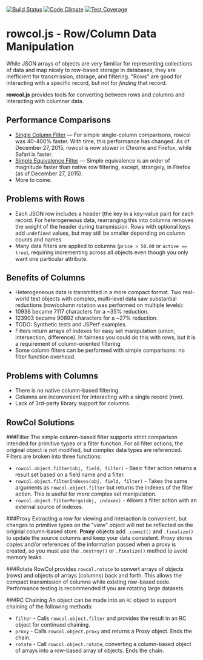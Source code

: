 [![Build Status](https://travis-ci.org/oculus42/rc.js.svg?branch=master)](https://travis-ci.org/oculus42/rc.js)
[![Code Climate](https://codeclimate.com/github/oculus42/rc.js/badges/gpa.svg)](https://codeclimate.com/github/oculus42/rc.js)
[![Test Coverage](https://codeclimate.com/github/oculus42/rc.js/badges/coverage.svg)](https://codeclimate.com/github/oculus42/rc.js/coverage)

rowcol.js - Row/Column Data Manipulation
=====

While JSON arrays of objects are very familiar for representing collections of data and map nicely to row-based storage in databases, they are inefficient for transmission, storage, and filtering. "Rows" are good for interacting with a specific record, but not for *finding* that record.

**rowcol.js** provides tools for converting between rows and columns and interacting with columnar data.

Performance Comparisons
---
*  [Single Column Filter](http://jsperf.com/rc-simple/5) — For simple single-column comparisons, rowcol was 40-400% faster. With time, this performance has changed. As of December 27, 2015, rowcol is now slower in Chrome and Firefox, while Safari is faster.
*  [Simple Equivalence Filter](http://jsperf.com/rc-equiv/7) — Simple equivalence is an order of magnitude faster than native row filtering, except, strangely, in Firefox (as of December 27, 2015).
*  More to come.

Problems with Rows
----
*  Each JSON row includes a header (the key in a key-value pair) for each record. For heterogeneous data, rearranging this into columns removes the weight of the header during transmission. Rows with optional keys add `undefined` values, but may still be smaller depending on column counts and names.
*  Many data filters are applied to columns (`price > 50.00` or `active == true`), requiring incrementing across all objects even though you only want one particular attribute.

Benefits of Columns
----
*  Heterogeneous data is transmitted in a more compact format. Two real-world test objects with complex, multi-level data saw substantial reductions (row/column rotation was performed on multiple levels):
  *  10936 became 7117 characters for a ~35% reduction.
  *  123903 became 90892 characters for a ~27% reduction.
  *  TODO: Synthetic tests and JSPerf examples.
*  Filters return arrays of indexes for easy set manipulation (union, intersection, difference). In fairness you could do this with rows, but it is a requirement of column-oriented filtering
*  Some column filters can be performed with simple comparisons: no filter function overhead.

Problems with Columns
----
*  There is no native column-based filtering.
*  Columns are inconvenient for interacting with a single record (row).
*  Lack of 3rd-party library support for columns.


RowCol Solutions
----
###Filter
The simple column-based filter supports strict comparison intended for primitive types or a filter function. For all filter actions, the original object is not modified, but complex data types are referenced. Filters are broken into three functions:
*  `rowcol.object.filter(obj, field, filter)` - Basic filter action returns a result set based on a field name and a filter.
*  `rowcol.object.filterIndexes(obj, field, filter)` - Takes the same arguments as `rowcol.object.filter` but returns the indexes of the filter action. This is useful for more complex set manipulation.
*  `rowcol.object.filterMerge(obj, indexes)` - Allows a filter action with an external source of indexes.

###Proxy
Extracting a row for viewing and interaction is convenient, but changes to primitive types on the "view" object will not be reflected on the original column-based store. **Proxy** objects add `.commit()` and `.finalize()` to update the source columns and keep your data consistent. Proxy stores copies and/or references of the information passed when a proxy is created, so you must use the `.destroy()` or `.finalize()` method to avoid memory leaks.

###Rotate
RowCol provides `rowcol.rotate` to convert arrays of objects (rows) and objects of arrays (columns) back and forth. This allows the compact transmission of columns while existing row-based code. Performance testing is recommended if you are rotating large datasets.

###RC Chaining
An object can be made into an `RC` object to support chaining of the following methods:
*  `filter` - Calls `rowcol.object.filter` and provides the result in an RC object for continued chaining.
*  `proxy` - Calls `rowcol.object.proxy` and returns a Proxy object. Ends the chain.
*  `rotate` - Call `rowcol.object.rotate`, converting a column-based object of arrays into a row-based array of objects. Ends the chain.

